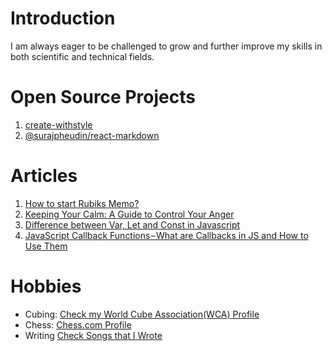 # Introduction
I am always eager to be challenged to grow and further improve my skills in both scientific and technical fields. 

# Open Source Projects
1. [create-withstyle](https://www.npmjs.com/package/create-withstyle)
2. [@surajpheudin/react-markdown](https://www.npmjs.com/package/@surajpheudin/react-markdown)

# Articles
1. [How to start Rubiks Memo?](https://www.surajpheudin.com/articles/how-to-start-rubiks-memo)
2. [Keeping Your Calm: A Guide to Control Your Anger](https://www.surajpheudin.com/articles/keeping-your-calm-a-guide-to-control-your-anger)
3. [Difference between Var, Let and Const in Javascript](https://www.surajpheudin.com/articles/difference-between-var-let-and-const-in-javascript)
4. [JavaScript Callback Functions – What are Callbacks in JS and How to Use Them](https://www.surajpheudin.com/articles/javascript-callback-functions)


# Hobbies
- Cubing: [Check my World Cube Association(WCA) Profile](https://www.worldcubeassociation.org/persons/2017PHEU01)
- Chess: [Chess.com Profile](https://www.chess.com/member/suraj_pheudin)
- Writing [Check Songs that I Wrote](https://www.youtube.com/@SurajPheudinMusic)

